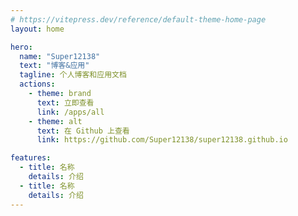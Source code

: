 ```yaml
---
# https://vitepress.dev/reference/default-theme-home-page
layout: home

hero:
  name: "Super12138"
  text: "博客&应用"
  tagline: 个人博客和应用文档
  actions:
    - theme: brand
      text: 立即查看
      link: /apps/all
    - theme: alt
      text: 在 Github 上查看
      link: https://github.com/Super12138/super12138.github.io

features:
  - title: 名称
    details: 介绍
  - title: 名称
    details: 介绍
---
```


